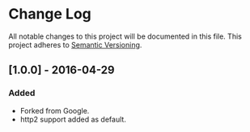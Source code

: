# Change Log
All notable changes to this project will be documented in this file.
This project adheres to [Semantic Versioning](http://semver.org/).

## [1.0.0] - 2016-04-29
### Added
- Forked from Google.
- http2 support added as default.
